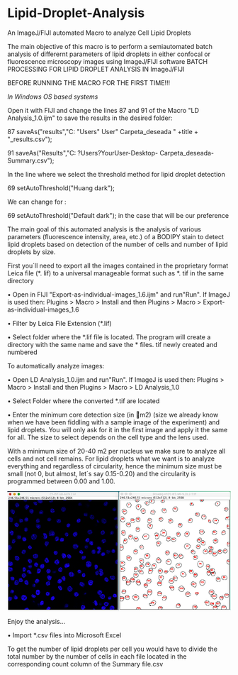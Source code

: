 # Lipid-Droplet-Analysis
An ImageJ/FIJI automated Macro to analyze Cell Lipid Droplets

The main objective of this macro is to perform a semiautomated batch analysis of differernt parameters of lipid droplets in either confocal or fluorescence microscopy images using ImageJ/FIJI software
BATCH PROCESSING FOR LIPID DROPLET ANALYSIS IN ImageJ/FIJI



BEFORE RUNNING THE MACRO FOR THE FIRST TIME!!!

*In Windows OS based systems*

Open it with FIJI and change the lines  87 and 91 of the Macro "LD Analysis_1.0.ijm" to save the results in the desired folder:

87 saveAs("results","C: "Users" User" Carpeta_deseada " +title + "_results.csv");

91 saveAs("Results","C: ?Users?YourUser-Desktop- Carpeta_deseada-Summary.csv");

In the line where we select the threshold method for  lipid droplet detection

69 setAutoThreshold("Huang dark");

We can change for :

69 setAutoThreshold("Default dark"); in the case that will be our preference


The main goal of this automated analysis is the analysis of various parameters (fluorescence intensity, area, etc.) of a BODIPY stain to detect lipid droplets based on detection of the number of cells and number of lipid droplets  by size.

First you´ll need to export all the images contained in the proprietary format Leica  file  (*. lif) to a universal manageable  format such as *. tif  in the same directory

•	Open in FIJI  "Export-as-individual-images_1.6.ijm" and run"Run". If  ImageJ is used  then:  Plugins  > Macro >  Install and then  Plugins  > Macro >  Export-as-individual-images_1.6

•	Filter by Leica File Extension (*.lif)

 

•	Select folder where the *.lif file is located. The program will create a directory with the same name and save the *  files. tif  newly created  and numbered



To automatically analyze images:

•	Open LD Analysis_1.0.ijm and run"Run". If ImageJ  is used  then:  Plugins  > Macro >  Install and then  Plugins  > Macro > LD Analysis_1.0

•	Select Folder where the converted *.tif are located




•	Enter the minimum core detection size (in m2)  (size we already know when we have been fiddling with a sample image of the experiment) and lipid droplets. You will only ask for it in the first image and apply it the same for all. The size to select depends on the cell type and the lens used.

 

With a minimum size  of 20-40  m2 per nucleus we make sure to analyze all cells and not cell remains. For  lipid droplets what we want is to analyze everything and regardless of circularity, hence the minimum size must be small (not 0, but almost, let´s say 0.15-0.20) and the circularity is programmed between 0.00 and 1.00.

![Alt text](Cells.png)

Enjoy the analysis...

•	Import *.csv files into Microsoft Excel

 
To get the number of lipid droplets  per cell you would have to divide the total number by the number of cells in each file located in the corresponding count column  of  the Summary file.csv

